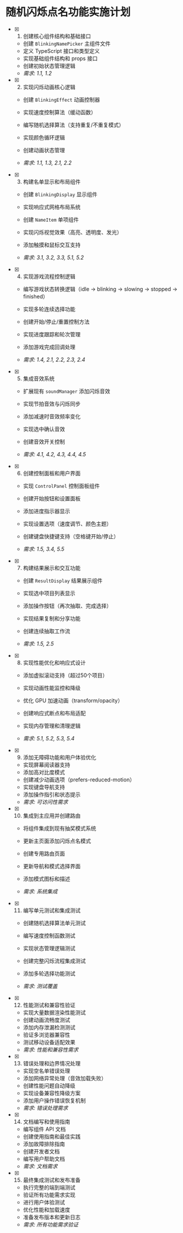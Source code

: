 # 随机闪烁点名功能实施计划

- [x] 1. 创建核心组件结构和基础接口




  - 创建 `BlinkingNamePicker` 主组件文件
  - 定义 TypeScript 接口和类型定义
  - 实现基础组件结构和 props 接口
  - 创建初始状态管理逻辑
  - _需求: 1.1, 1.2_




- [x] 2. 实现闪烁动画核心逻辑


  - 创建 `BlinkingEffect` 动画控制器
  - 实现速度控制算法（缓动函数）
  - 编写随机选择算法（支持重复/不重复模式）


  - 实现颜色循环逻辑
  - 创建动画状态管理
  - _需求: 1.1, 1.3, 2.1, 2.2_

- [x] 3. 构建名单显示和布局组件


  - 创建 `BlinkingDisplay` 显示组件



  - 实现响应式网格布局系统
  - 创建 `NameItem` 单项组件
  - 实现闪烁视觉效果（高亮、透明度、发光）
  - 添加触摸和鼠标交互支持
  - _需求: 3.1, 3.2, 3.3, 5.1, 5.2_

- [x] 4. 实现游戏流程控制逻辑





  - 编写游戏状态转换逻辑（idle → blinking → slowing → stopped → finished）
  - 实现多轮连续选择功能
  - 创建开始/停止/重置控制方法
  - 实现进度跟踪和轮次管理


  - 添加游戏完成回调处理
  - _需求: 1.4, 2.1, 2.2, 2.3, 2.4_

- [x] 5. 集成音效系统


  - 扩展现有 `soundManager` 添加闪烁音效


  - 实现节拍音效与闪烁同步
  - 添加减速时音效频率变化
  - 实现选中确认音效
  - 创建音效开关控制
  - _需求: 4.1, 4.2, 4.3, 4.4, 4.5_



- [x] 6. 创建控制面板和用户界面

  - 实现 `ControlPanel` 控制面板组件
  - 创建开始按钮和设置面板
  - 添加进度指示器显示
  - 实现设置选项（速度调节、颜色主题）
  - 创建键盘快捷键支持（空格键开始/停止）


  - _需求: 1.5, 3.4, 5.5_

- [x] 7. 构建结果展示和交互功能

  - 创建 `ResultDisplay` 结果展示组件
  - 实现选中项目列表显示
  - 添加操作按钮（再次抽取、完成选择）


  - 实现结果复制和分享功能
  - 创建连续抽取工作流
  - _需求: 1.5, 2.5_

- [x] 8. 实现性能优化和响应式设计

  - 添加虚拟滚动支持（超过50个项目）

  - 实现动画性能监控和降级
  - 优化 GPU 加速动画（transform/opacity）
  - 创建响应式断点和布局适配
  - 实现内存管理和清理逻辑
  - _需求: 5.1, 5.2, 5.3, 5.4_

- [x] 9. 添加无障碍功能和用户体验优化

  - 实现屏幕阅读器支持
  - 添加高对比度模式
  - 创建减少动画选项（prefers-reduced-motion）
  - 实现键盘导航支持
  - 添加操作指引和状态提示
  - _需求: 可访问性需求_



- [x] 10. 集成到主应用并创建路由

  - 将组件集成到现有抽奖模式系统
  - 更新主页面添加闪烁点名模式
  - 创建专用路由页面
  - 更新导航和模式选择界面
  - 添加模式图标和描述

  - _需求: 系统集成_

- [x] 11. 编写单元测试和集成测试

  - 创建随机选择算法单元测试
  - 编写速度控制函数测试
  - 实现状态管理逻辑测试
  - 创建完整闪烁流程集成测试


  - 添加多轮选择功能测试
  - _需求: 测试覆盖_

- [x] 12. 性能测试和兼容性验证

  - 实现大量数据渲染性能测试
  - 创建动画流畅度测试
  - 添加内存泄漏检测测试
  - 验证多浏览器兼容性
  - 测试移动设备适配效果
  - _需求: 性能和兼容性需求_

- [x] 13. 错误处理和边界情况处理

  - 实现空名单错误处理
  - 添加网络异常处理（音效加载失败）
  - 创建性能问题自动降级
  - 实现设备兼容性降级方案
  - 添加用户操作错误恢复机制
  - _需求: 错误处理需求_

- [x] 14. 文档编写和使用指南

  - 编写组件 API 文档
  - 创建使用指南和最佳实践
  - 添加故障排除指南
  - 创建开发者文档
  - 编写用户帮助文档
  - _需求: 文档需求_

- [x] 15. 最终集成测试和发布准备


  - 执行完整的端到端测试
  - 验证所有功能需求实现
  - 进行用户体验测试
  - 优化性能和加载速度
  - 准备发布版本和更新日志
  - _需求: 所有功能需求验证_